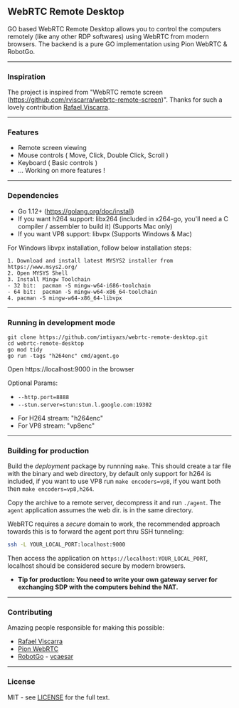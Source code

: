 ## WebRTC Remote Desktop

GO based WebRTC Remote Desktop allows you to control the computers remotely (like any other RDP softwares) using WebRTC from modern browsers. The backend is a pure GO implementation using Pion WebRTC & RobotGo.

<hr>

### Inspiration

The project is inspired from "WebRTC remote screen (https://github.com/rviscarra/webrtc-remote-screen)". Thanks for such a lovely contribution <a href="https://github.com/rviscarra">Rafael Viscarra</a>.

<hr>

### Features

- Remote screen viewing
- Mouse controls ( Move, Click, Double Click, Scroll )
- Keyboard ( Basic controls )
- ... Working on more features !

<hr>

### Dependencies

- Go 1.12+ (https://golang.org/doc/install)
- If you want h264 support: libx264 (included in x264-go, you'll need a C compiler / assembler to build it) (Supports Mac only)
- If you want VP8 support: libvpx (Supports Windows & Mac)

For Windows libvpx installation, follow below installation steps:

```
1. Download and install latest MYSYS2 installer from https://www.msys2.org/
2. Open MYSYS Shell
3. Install Mingw Toolchain
- 32 bit:  pacman -S mingw-w64-i686-toolchain
- 64 bit:  pacman -S mingw-w64-x86_64-toolchain
4. pacman -S mingw-w64-x86_64-libvpx
```

<hr>

### Running in development mode

```
git clone https://github.com/imtiyazs/webrtc-remote-desktop.git
cd webrtc-remote-desktop
go mod tidy
go run -tags "h264enc" cmd/agent.go
```

Open https://localhost:9000 in the browser

Optional Params:

- `--http.port=8888`
- `--stun.server=stun:stun.l.google.com:19302`

* For H264 stream: "h264enc"
* For VP8 stream: "vp8enc"

<hr>

### Building for production

Build the _deployment_ package by runnning `make`. This should create a tar file with the
binary and web directory, by default only support for h264 is included, if you want to use VP8 run `make encoders=vp8`, if you want both then `make encoders=vp8,h264`.

Copy the archive to a remote server, decompress it and run `./agent`. The `agent` application assumes the web dir. is in the same directory.

WebRTC requires a _secure_ domain to work, the recommended approach towards this is to forward the agent port thru SSH tunneling:

```bash
ssh -L YOUR_LOCAL_PORT:localhost:9000
```

Then access the application on `https://localhost:YOUR_LOCAL_PORT`, localhost should be considered
secure by modern browsers.

- <b>Tip for production: You need to write your own gateway server for exchanging SDP with the computers behind the NAT.</b>

<hr>

### Contributing

Amazing people responsible for making this possible:

- <a href="https://github.com/rviscarra">Rafael Viscarra</a>
- <a href="https://github.com/pion/webrtc">Pion WebRTC</a>
- <a href="https://github.com/go-vgo/robotgo">RobotGo</a> - <a href="https://github.com/vcaesar">vcaesar</a>

<hr>

### License

MIT - see [LICENSE](LICENSE) for the full text.
